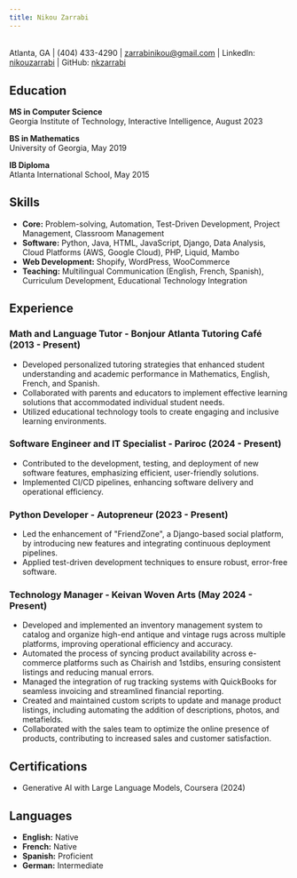 ```yaml
---
title: Nikou Zarrabi
---
```

###### 
Atlanta, GA | (404) 433-4290 | <a href="mailto:zarrabinikou@gmail.com">zarrabinikou@gmail.com</a> | 
LinkedIn: <a href="https://www.linkedin.com/in/nikouzarrabi/">nikouzarrabi</a> | 
GitHub: <a href="https://github.com/nkzarrabi">nkzarrabi</a>

## Education
**MS in Computer Science**  
Georgia Institute of Technology, Interactive Intelligence, August 2023

**BS in Mathematics**  
University of Georgia, May 2019

**IB Diploma**  
Atlanta International School, May 2015

## Skills
- **Core:** Problem-solving, Automation, Test-Driven Development, Project Management, Classroom Management
- **Software:** Python, Java, HTML, JavaScript, Django, Data Analysis, Cloud Platforms (AWS, Google Cloud), PHP, Liquid, Mambo
- **Web Development:** Shopify, WordPress, WooCommerce
- **Teaching:** Multilingual Communication (English, French, Spanish), Curriculum Development, Educational Technology Integration

## Experience
### Math and Language Tutor - Bonjour Atlanta Tutoring Café (2013 - Present)
- Developed personalized tutoring strategies that enhanced student understanding and academic performance in Mathematics, English, French, and Spanish.
- Collaborated with parents and educators to implement effective learning solutions that accommodated individual student needs.
- Utilized educational technology tools to create engaging and inclusive learning environments.

### Software Engineer and IT Specialist - Pariroc (2024 - Present)
- Contributed to the development, testing, and deployment of new software features, emphasizing efficient, user-friendly solutions.
- Implemented CI/CD pipelines, enhancing software delivery and operational efficiency.

### Python Developer - Autopreneur (2023 - Present)
- Led the enhancement of "FriendZone", a Django-based social platform, by introducing new features and integrating continuous deployment pipelines.
- Applied test-driven development techniques to ensure robust, error-free software.

### Technology Manager - Keivan Woven Arts (May 2024 - Present)
- Developed and implemented an inventory management system to catalog and organize high-end antique and vintage rugs across multiple platforms, improving operational efficiency and accuracy.
- Automated the process of syncing product availability across e-commerce platforms such as Chairish and 1stdibs, ensuring consistent listings and reducing manual errors.
- Managed the integration of rug tracking systems with QuickBooks for seamless invoicing and streamlined financial reporting.
- Created and maintained custom scripts to update and manage product listings, including automating the addition of descriptions, photos, and metafields.
- Collaborated with the sales team to optimize the online presence of products, contributing to increased sales and customer satisfaction.

## Certifications
- Generative AI with Large Language Models, Coursera (2024)

## Languages
- **English:** Native
- **French:** Native
- **Spanish:** Proficient
- **German:** Intermediate